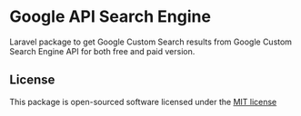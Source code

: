 # Google API Search Engine
Laravel package to get Google Custom Search results from Google Custom Search Engine API for both free and paid version.


## License
This package is open-sourced software licensed under the [MIT license](http://opensource.org/licenses/MIT) 
